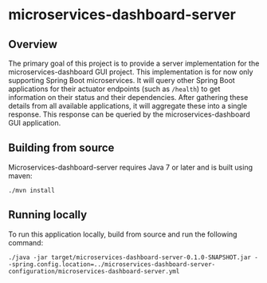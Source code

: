 # microservices-dashboard-server

## Overview

The primary goal of this project is to provide a server implementation for the microservices-dashboard GUI project.
This implementation is for now only supporting Spring Boot microservices.
It will query other Spring Boot applications for their actuator endpoints (such as ```/health```) to get information on their status and their dependencies.
After gathering these details from all available applications, it will aggregate these into a single response.
This response can be queried by the microservices-dashboard GUI application.

## Building from source

Microservices-dashboard-server requires Java 7 or later and is built using maven:

```
./mvn install
```

## Running locally

To run this application locally, build from source and run the following command:

```
./java -jar target/microservices-dashboard-server-0.1.0-SNAPSHOT.jar --spring.config.location=../microservices-dashboard-server-configuration/microservices-dashboard-server.yml
```
